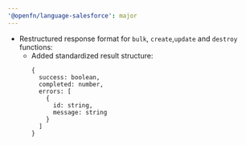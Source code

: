 ```yaml
---
'@openfn/language-salesforce': major
---
```


- Restructured response format for `bulk`, `create`,`update` and `destroy`
  functions:
  - Added standardized result structure:
    ```
    {
      success: boolean,
      completed: number,
      errors: [
        {
          id: string,
          message: string
        }
      ]
    }
    ```
